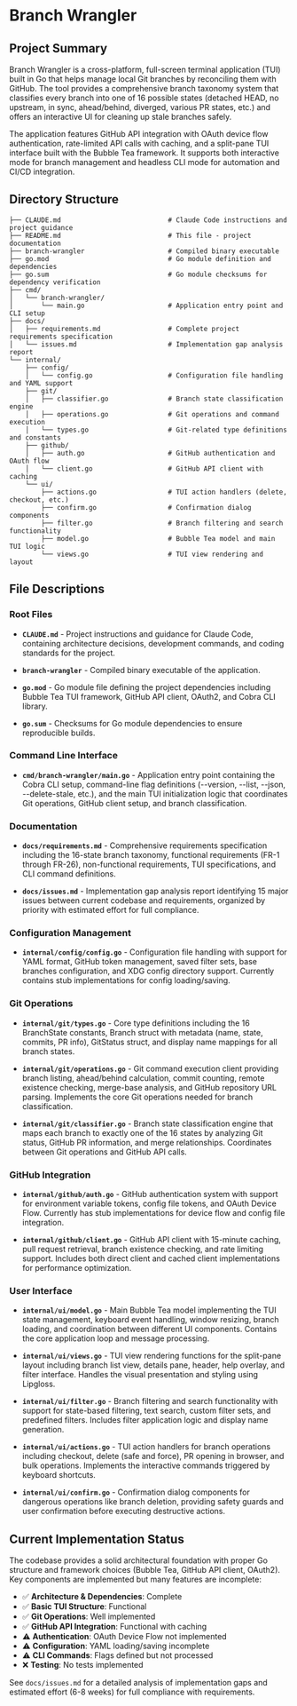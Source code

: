 # Branch Wrangler

## Project Summary

Branch Wrangler is a cross-platform, full-screen terminal application (TUI) built in Go that helps manage local Git branches by reconciling them with GitHub. The tool provides a comprehensive branch taxonomy system that classifies every branch into one of 16 possible states (detached HEAD, no upstream, in sync, ahead/behind, diverged, various PR states, etc.) and offers an interactive UI for cleaning up stale branches safely.

The application features GitHub API integration with OAuth device flow authentication, rate-limited API calls with caching, and a split-pane TUI interface built with the Bubble Tea framework. It supports both interactive mode for branch management and headless CLI mode for automation and CI/CD integration.

## Directory Structure

```
├── CLAUDE.md                           # Claude Code instructions and project guidance
├── README.md                           # This file - project documentation
├── branch-wrangler                     # Compiled binary executable
├── go.mod                              # Go module definition and dependencies
├── go.sum                              # Go module checksums for dependency verification
├── cmd/
│   └── branch-wrangler/
│       └── main.go                     # Application entry point and CLI setup
├── docs/
│   ├── requirements.md                 # Complete project requirements specification
│   └── issues.md                       # Implementation gap analysis report
└── internal/
    ├── config/
    │   └── config.go                   # Configuration file handling and YAML support
    ├── git/
    │   ├── classifier.go               # Branch state classification engine
    │   ├── operations.go               # Git operations and command execution
    │   └── types.go                    # Git-related type definitions and constants
    ├── github/
    │   ├── auth.go                     # GitHub authentication and OAuth flow
    │   └── client.go                   # GitHub API client with caching
    └── ui/
        ├── actions.go                  # TUI action handlers (delete, checkout, etc.)
        ├── confirm.go                  # Confirmation dialog components
        ├── filter.go                   # Branch filtering and search functionality
        ├── model.go                    # Bubble Tea model and main TUI logic
        └── views.go                    # TUI view rendering and layout
```

## File Descriptions

### Root Files

- **`CLAUDE.md`** - Project instructions and guidance for Claude Code, containing architecture decisions, development commands, and coding standards for the project.

- **`branch-wrangler`** - Compiled binary executable of the application.

- **`go.mod`** - Go module file defining the project dependencies including Bubble Tea TUI framework, GitHub API client, OAuth2, and Cobra CLI library.

- **`go.sum`** - Checksums for Go module dependencies to ensure reproducible builds.

### Command Line Interface

- **`cmd/branch-wrangler/main.go`** - Application entry point containing the Cobra CLI setup, command-line flag definitions (--version, --list, --json, --delete-stale, etc.), and the main TUI initialization logic that coordinates Git operations, GitHub client setup, and branch classification.

### Documentation

- **`docs/requirements.md`** - Comprehensive requirements specification including the 16-state branch taxonomy, functional requirements (FR-1 through FR-26), non-functional requirements, TUI specifications, and CLI command definitions.

- **`docs/issues.md`** - Implementation gap analysis report identifying 15 major issues between current codebase and requirements, organized by priority with estimated effort for full compliance.

### Configuration Management

- **`internal/config/config.go`** - Configuration file handling with support for YAML format, GitHub token management, saved filter sets, base branches configuration, and XDG config directory support. Currently contains stub implementations for config loading/saving.

### Git Operations

- **`internal/git/types.go`** - Core type definitions including the 16 BranchState constants, Branch struct with metadata (name, state, commits, PR info), GitStatus struct, and display name mappings for all branch states.

- **`internal/git/operations.go`** - Git command execution client providing branch listing, ahead/behind calculation, commit counting, remote existence checking, merge-base analysis, and GitHub repository URL parsing. Implements the core Git operations needed for branch classification.

- **`internal/git/classifier.go`** - Branch state classification engine that maps each branch to exactly one of the 16 states by analyzing Git status, GitHub PR information, and merge relationships. Coordinates between Git operations and GitHub API calls.

### GitHub Integration

- **`internal/github/auth.go`** - GitHub authentication system with support for environment variable tokens, config file tokens, and OAuth Device Flow. Currently has stub implementations for device flow and config file integration.

- **`internal/github/client.go`** - GitHub API client with 15-minute caching, pull request retrieval, branch existence checking, and rate limiting support. Includes both direct client and cached client implementations for performance optimization.

### User Interface

- **`internal/ui/model.go`** - Main Bubble Tea model implementing the TUI state management, keyboard event handling, window resizing, branch loading, and coordination between different UI components. Contains the core application loop and message processing.

- **`internal/ui/views.go`** - TUI view rendering functions for the split-pane layout including branch list view, details pane, header, help overlay, and filter interface. Handles the visual presentation and styling using Lipgloss.

- **`internal/ui/filter.go`** - Branch filtering and search functionality with support for state-based filtering, text search, custom filter sets, and predefined filters. Includes filter application logic and display name generation.

- **`internal/ui/actions.go`** - TUI action handlers for branch operations including checkout, delete (safe and force), PR opening in browser, and bulk operations. Implements the interactive commands triggered by keyboard shortcuts.

- **`internal/ui/confirm.go`** - Confirmation dialog components for dangerous operations like branch deletion, providing safety guards and user confirmation before executing destructive actions.

## Current Implementation Status

The codebase provides a solid architectural foundation with proper Go structure and framework choices (Bubble Tea, GitHub API client, OAuth2). Key components are implemented but many features are incomplete:

- ✅ **Architecture & Dependencies**: Complete
- ✅ **Basic TUI Structure**: Functional
- ✅ **Git Operations**: Well implemented
- ✅ **GitHub API Integration**: Functional with caching
- ⚠️ **Authentication**: OAuth Device Flow not implemented
- ⚠️ **Configuration**: YAML loading/saving incomplete
- ⚠️ **CLI Commands**: Flags defined but not processed
- ❌ **Testing**: No tests implemented

See `docs/issues.md` for a detailed analysis of implementation gaps and estimated effort (6-8 weeks) for full compliance with requirements.
